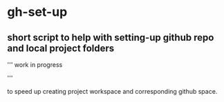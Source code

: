 # gh-set-up

## short script to help with setting-up github repo and local project folders

'''
work in progress

'''

to speed up creating project workspace and corresponding github space.
